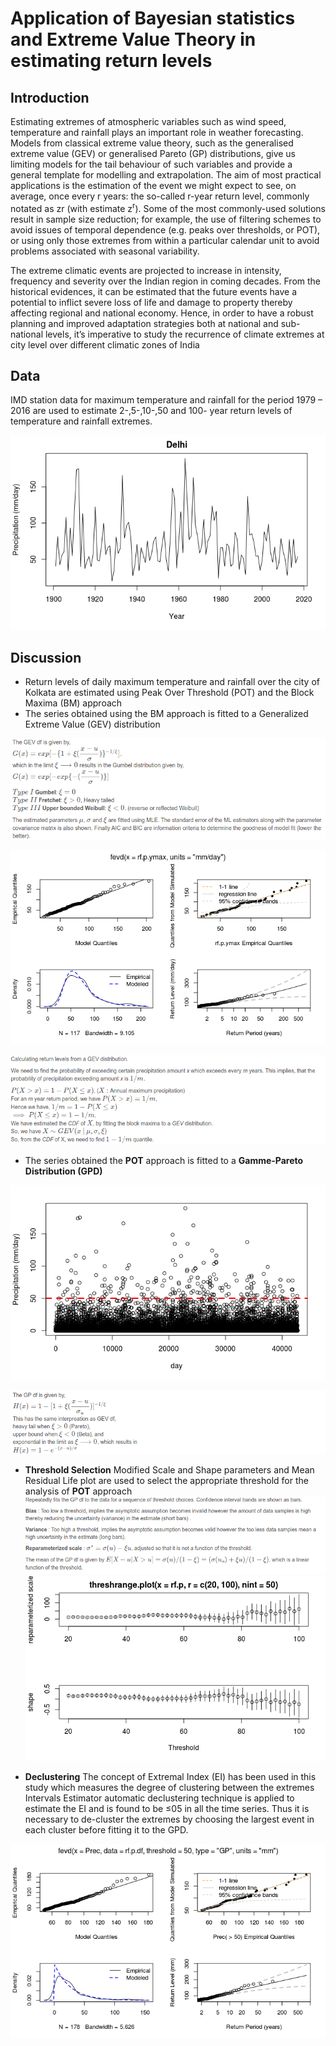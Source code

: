 # Application of Bayesian statistics and Extreme Value Theory in estimating return levels 

## Introduction
Estimating extremes of atmospheric variables such as wind speed, temperature and rainfall plays an important role in weather forecasting. Models from classical extreme value theory, such as the generalised extreme value (GEV) or generalised Pareto (GP) distributions, give us limiting models for the tail behaviour of such variables and provide a general template for modelling and extrapolation. The aim of most practical applications is the estimation of the event we might expect to see, on average, once every r years: the so-called r-year return level, commonly notated as zr (with estimate z<sup>r</sup>).  Some of the most commonly-used solutions result in sample size reduction; for example, the use of filtering schemes to avoid issues of temporal dependence (e.g. peaks over thresholds, or POT), or using only those extremes from within a particular calendar unit to avoid problems associated with seasonal variability.

The extreme climatic events are projected to increase in intensity, frequency and severity over the Indian region in coming decades. From the historical evidences, it can be estimated that the future events
have a potential to inflict severe loss of life and damage to property thereby affecting regional and national economy. Hence, in order to have a robust planning and improved adaptation strategies both at national and sub-national levels, it’s imperative to study the recurrence of climate extremes at city level over different climatic zones of India

## Data
IMD station data for maximum temperature and rainfall for the period 1979 – 2016 are used to estimate 2-,5-,10-,50 and 100- year return levels of temperature and rainfall extremes.

![](plots/Annual_maxima_Delhi.png)

## Discussion
- Return levels of daily maximum temperature and rainfall over the city of Kolkata are estimated using Peak Over Threshold (POT)  and the Block Maxima (BM) approach
- The series obtained using the BM approach is fitted to a Generalized Extreme Value (GEV) distribution

![](images/GEV.png)

![](plots/bm_fit_plot.png)

![](images/gev_return_explain.png)

- The series obtained the **POT** approach is fitted to a **Gamme-Pareto Distribution (GPD)** 

![](plots/POT_series.png)

![](images/gamma-pareto.png)

- **Threshold Selection** 
Modified Scale and Shape parameters  and Mean Residual Life plot are used to select the appropriate threshold for the analysis of **POT** approach 
![](images/threshrange_desc.png)
![](plots/threshrange_plot.png)

- **Declustering**
The concept of Extremal Index (EI) has been used in this study which measures the degree of clustering between the extremes Intervals Estimator automatic declustering technique is applied to estimate the EI
and is found to be ≤05 in all the time series. Thus it is necessary to de-cluster the extremes by choosing the largest event in each cluster before fitting it to the GPD.

![](plots/POT_fit_plot.png)



